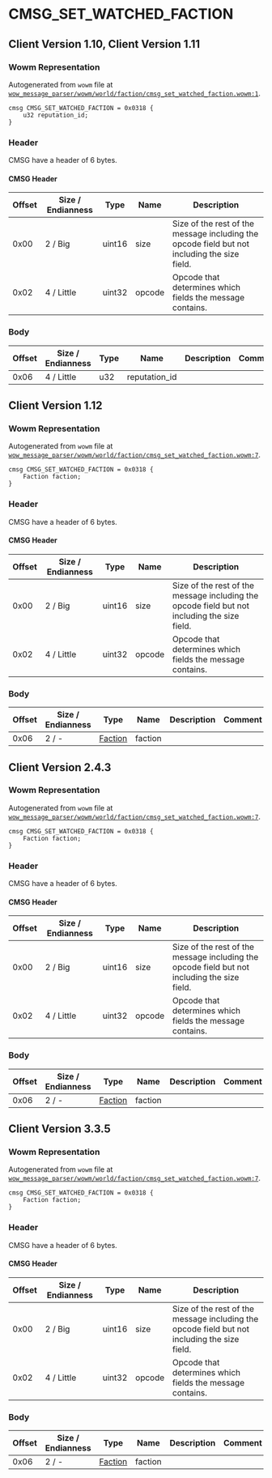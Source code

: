 # CMSG_SET_WATCHED_FACTION

## Client Version 1.10, Client Version 1.11

### Wowm Representation

Autogenerated from `wowm` file at [`wow_message_parser/wowm/world/faction/cmsg_set_watched_faction.wowm:1`](https://github.com/gtker/wow_messages/tree/main/wow_message_parser/wowm/world/faction/cmsg_set_watched_faction.wowm#L1).
```rust,ignore
cmsg CMSG_SET_WATCHED_FACTION = 0x0318 {
    u32 reputation_id;
}
```
### Header

CMSG have a header of 6 bytes.

#### CMSG Header

| Offset | Size / Endianness | Type   | Name   | Description |
| ------ | ----------------- | ------ | ------ | ----------- |
| 0x00   | 2 / Big           | uint16 | size   | Size of the rest of the message including the opcode field but not including the size field.|
| 0x02   | 4 / Little        | uint32 | opcode | Opcode that determines which fields the message contains.|

### Body

| Offset | Size / Endianness | Type | Name | Description | Comment |
| ------ | ----------------- | ---- | ---- | ----------- | ------- |
| 0x06 | 4 / Little | u32 | reputation_id |  |  |

## Client Version 1.12

### Wowm Representation

Autogenerated from `wowm` file at [`wow_message_parser/wowm/world/faction/cmsg_set_watched_faction.wowm:7`](https://github.com/gtker/wow_messages/tree/main/wow_message_parser/wowm/world/faction/cmsg_set_watched_faction.wowm#L7).
```rust,ignore
cmsg CMSG_SET_WATCHED_FACTION = 0x0318 {
    Faction faction;
}
```
### Header

CMSG have a header of 6 bytes.

#### CMSG Header

| Offset | Size / Endianness | Type   | Name   | Description |
| ------ | ----------------- | ------ | ------ | ----------- |
| 0x00   | 2 / Big           | uint16 | size   | Size of the rest of the message including the opcode field but not including the size field.|
| 0x02   | 4 / Little        | uint32 | opcode | Opcode that determines which fields the message contains.|

### Body

| Offset | Size / Endianness | Type | Name | Description | Comment |
| ------ | ----------------- | ---- | ---- | ----------- | ------- |
| 0x06 | 2 / - | [Faction](faction.md) | faction |  |  |

## Client Version 2.4.3

### Wowm Representation

Autogenerated from `wowm` file at [`wow_message_parser/wowm/world/faction/cmsg_set_watched_faction.wowm:7`](https://github.com/gtker/wow_messages/tree/main/wow_message_parser/wowm/world/faction/cmsg_set_watched_faction.wowm#L7).
```rust,ignore
cmsg CMSG_SET_WATCHED_FACTION = 0x0318 {
    Faction faction;
}
```
### Header

CMSG have a header of 6 bytes.

#### CMSG Header

| Offset | Size / Endianness | Type   | Name   | Description |
| ------ | ----------------- | ------ | ------ | ----------- |
| 0x00   | 2 / Big           | uint16 | size   | Size of the rest of the message including the opcode field but not including the size field.|
| 0x02   | 4 / Little        | uint32 | opcode | Opcode that determines which fields the message contains.|

### Body

| Offset | Size / Endianness | Type | Name | Description | Comment |
| ------ | ----------------- | ---- | ---- | ----------- | ------- |
| 0x06 | 2 / - | [Faction](faction.md) | faction |  |  |

## Client Version 3.3.5

### Wowm Representation

Autogenerated from `wowm` file at [`wow_message_parser/wowm/world/faction/cmsg_set_watched_faction.wowm:7`](https://github.com/gtker/wow_messages/tree/main/wow_message_parser/wowm/world/faction/cmsg_set_watched_faction.wowm#L7).
```rust,ignore
cmsg CMSG_SET_WATCHED_FACTION = 0x0318 {
    Faction faction;
}
```
### Header

CMSG have a header of 6 bytes.

#### CMSG Header

| Offset | Size / Endianness | Type   | Name   | Description |
| ------ | ----------------- | ------ | ------ | ----------- |
| 0x00   | 2 / Big           | uint16 | size   | Size of the rest of the message including the opcode field but not including the size field.|
| 0x02   | 4 / Little        | uint32 | opcode | Opcode that determines which fields the message contains.|

### Body

| Offset | Size / Endianness | Type | Name | Description | Comment |
| ------ | ----------------- | ---- | ---- | ----------- | ------- |
| 0x06 | 2 / - | [Faction](faction.md) | faction |  |  |

